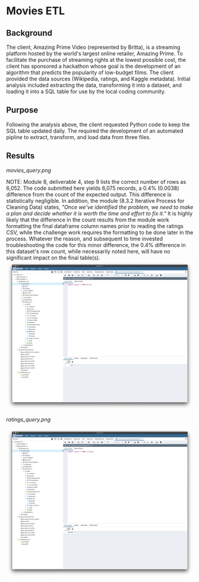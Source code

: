 # Movies ETL

## Background

The client, Amazing Prime Video (represented by Britta), is a streaming platform hosted by the world's largest online retailer, Amazing Prime.  To facilitate the purchase of streaming rights at the lowest possible cost, the client has sponsored a hackathon whose goal is the development of an algorithm that predicts the popularity of low-budget films.  The client provided the data sources (Wikipedia, ratings, and Kaggle metadata).  Initial analysis included extracting the data, transforming it into a dataset, and loading it into a SQL table for use by the local coding community.

## Purpose

Following the analysis above, the client requested Python code to keep the SQL table updated daily.  The required the development of an automated pipline to extract, transform, and load data from three files.

## Results

_*movies_query.png*_

NOTE:  Module 8, deliverable 4, step 9 lists the correct number of rows as 6,052.  The code submitted here yields 6,075 records, a 0.4% (0.0038) difference from the count of the expected output.  This difference is statistically negligible.  In addition, the module (8.3.2 Iterative Process for Cleaning Data) states, _"Once we've identified the problem, we need to make a plan and decide whether it is worth the time and effort to fix it."_  It is highly likely that the difference in the count results from the module work formatting the final dataframe column names prior to reading the ratings CSV, while the challenge work requires the formatting to be done later in the process.  Whatever the reason, and subsequent to time invested troubleshooting the code for this minor difference, the 0.4% difference in this dataset's row count, while necessarily noted here, will have no significant impact on the final table(s).
![movies_query.png](https://github.com/crkaide/Movies-ETL/blob/main/Resources/movies_query.png?raw=true)

_*ratings_query.png*_

![ ratings_query.png](https://github.com/crkaide/Movies-ETL/blob/main/Resources/ratings_query.png?raw=true)
